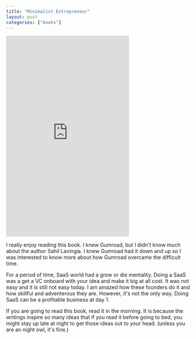 ```yaml
---
title: "Minimalist Entrepreneur"
layout: post
categories: ["books"]
---
```


<iframe type="text/html" sandbox="allow-scripts allow-same-origin allow-popups" width="336" height="550" frameborder="0" allowfullscreen style="max-width:100%" src="https://read.amazon.com/kp/card?asin=B08V52DP47&preview=inline&linkCode=kpe&ref_=cm_sw_r_kb_dp_S7GP90SP84Z9JFCVSZA1" ></iframe>

I really enjoy reading this book. I knew Gumroad, but I didn't know much about the author Sahil Lavingia. I knew Gumroad had it down and up so I was interested to know more about how Gumroad overcame the difficult time.

For a period of time, SaaS world had a grow or die mentality. Doing a SaaS was a get a VC onboard with your idea and make it big at all cost. It was not easy and it is still not easy today. I am amazed how these founders do it and how skillful and adventerous they are. However, it's not the only way. Doing SaaS can be a profitable business at day 1.

If you are going to read this book, read it in the morning. It is because the writings inspire so many ideas that if you read it before going to bed, you might stay up late at night to get those ideas out to your head. (unless you are an night owl, it's fine.)
